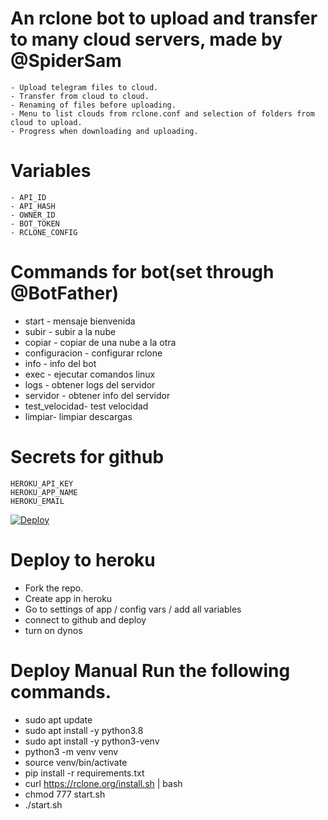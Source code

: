 # An rclone bot to upload and transfer to many cloud servers, made by @SpiderSam

    - Upload telegram files to cloud.
    - Transfer from cloud to cloud.
    - Renaming of files before uploading.
    - Menu to list clouds from rclone.conf and selection of folders from cloud to upload.
    - Progress when downloading and uploading.

# Variables

    - API_ID
    - API_HASH
    - OWNER_ID
    - BOT_TOKEN
    - RCLONE_CONFIG

# Commands for bot(set through @BotFather) 
- start - mensaje bienvenida
- subir - subir a la nube 
- copiar - copiar de una nube a la otra
- configuracion - configurar rclone 
- info - info del bot 
- exec - ejecutar comandos linux 
- logs - obtener logs del servidor 
- servidor - obtener info del servidor
- test_velocidad- test velocidad 
- limpiar- limpiar descargas

# Secrets for github

    HEROKU_API_KEY
    HEROKU_APP_NAME
    HEROKU_EMAIL
    
    
[![Deploy](https://www.herokucdn.com/deploy/button.svg)](https://heroku.com/deploy?template=)    

# Deploy to heroku
- Fork the repo.
- Create app in heroku
- Go to settings of app / config vars / add all variables
- connect to github and deploy
- turn on dynos

# Deploy Manual Run the following commands. 
- sudo apt update 
- sudo apt install -y python3.8 
- sudo apt install -y python3-venv 
- python3 -m venv venv 
- source venv/bin/activate 
- pip install -r requirements.txt 
- curl https://rclone.org/install.sh | bash
- chmod 777 start.sh 
- ./start.sh

